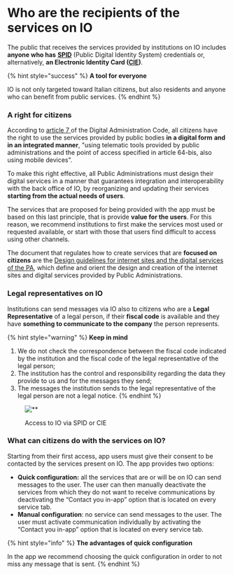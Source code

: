 # Who are the recipients of the services on IO

The public that receives the services provided by institutions on IO includes **anyone who has** [**SPID**](https://www.spid.gov.it/) (Public Digital Identity System) credentials or, alternatively, **an Electronic Identity Card (**[**CIE**](https://www.cartaidentita.interno.gov.it/)**)**. 

{% hint style="success" %} **A tool for everyone** 

IO is not only targeted toward Italian citizens, but also residents and anyone who can benefit from public services. {% endhint %}

### A right for citizens

According to [article 7](https://docs.italia.it/italia/piano-triennale-ict/codice-amministrazione-digitale-docs/it/v2018-09-28/_rst/capo1_sezione2_art7.html)[ ](https://www.normattiva.it/uri-res/N2Ls?urn:nir:stato:decreto.legislativo:2005-03-07;82)of the Digital Administration Code, all citizens have the right to use the services provided by public bodies **in a digital form** **and in an integrated manner**, "using telematic tools provided by public administrations and the point of access specified in article 64-bis, also using mobile devices".

To make this right effective, all Public Administrations must design their digital services in a manner that guarantees integration and interoperability with the back office of IO, by reorganizing and updating their services **starting from the actual needs of users**.

The services that are proposed for being provided with the app must be based on this last principle, that is provide **value for the users**. For this reason, we recommend institutions to first make the services most used or requested available, or start with those that users find difficult to access using other channels.

The document that regulates how to create services that are **focused on citizens** are the [Design guidelines for internet sites and the digital services of the PA](https://docs.italia.it/italia/design/lg-design-servizi-web/it/versione-corrente/index.html), which define and orient the design and creation of the internet sites and digital services provided by Public Administrations. 

### Legal representatives on IO

Institutions can send messages via IO also to citizens who are a **Legal Representative** of a legal person, if their **fiscal code** is available and they have **something to communicate to the company** the person represents. 

{% hint style="warning" %} **Keep in mind**

1. We do not check the correspondence between the fiscal code indicated by the institution and the fiscal code of the legal representative of the legal person; 
2. The institution has the control and responsibility regarding the data they provide to us and for the messages they send; 
3. The messages the institution sends to the legal representative of the legal person are not a legal notice.  {% endhint %}

<figure><img src="../.gitbook/assets/image (23).png" alt=**><figcaption><p>Access to IO via SPID or CIE</p></figcaption></figure>

### What can citizens do with the services on IO?

Starting from their first access, app users must give their consent to be contacted by the services present on IO. The app provides two options:

* **Quick configuration:** all the services that are or will be on IO can send messages to the user. The user can then manually deactivate the services from which they do not want to receive communications by deactivating the “Contact you in-app” option that is located on every service tab.
* **Manual configuration**: no service can send messages to the user. The user must activate communication individually by activating the “Contact you in-app” option that is located on every service tab.

{% hint style="info" %} **The advantages of quick configuration**

In the app we recommend choosing the quick configuration in order to not miss any message that is sent. {% endhint %}